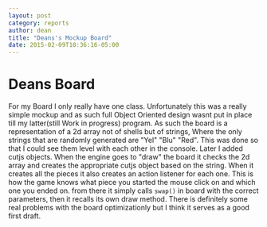 ```yaml
---
layout: post
category: reports
author: dean
title: "Deans's Mockup Board"
date: 2015-02-09T10:36:16-05:00
---
```


# Deans Board
For my Board I only really have one class. Unfortunately this was a really simple mockup and as such full Object Oriented design wasnt put in place till my latter(still Work in progress) program. As such the board is a representation of a 2d array not of shells but of strings, Where the only strings that are randomly generated are "Yel" "Blu" "Red". This was done so that I could see them level with each other in the console. Later I added cutjs objects. When the engine goes to "draw" the board it checks the 2d array and creates the appropriate cutjs object based on the string. When it creates all the pieces it also creates an action listener for each one. This is how the game knows what piece you started the mouse click on and which one you ended on. from there it simply calls `swap()` in board with the correct parameters, then it recalls its own draw method. There is definitely some real problems with the board optimizationly but I think it serves as a good first draft.
